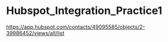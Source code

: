 # Hubspot_Integration_Practice1

https://app.hubspot.com/contacts/49095585/objects/2-39986452/views/all/list
